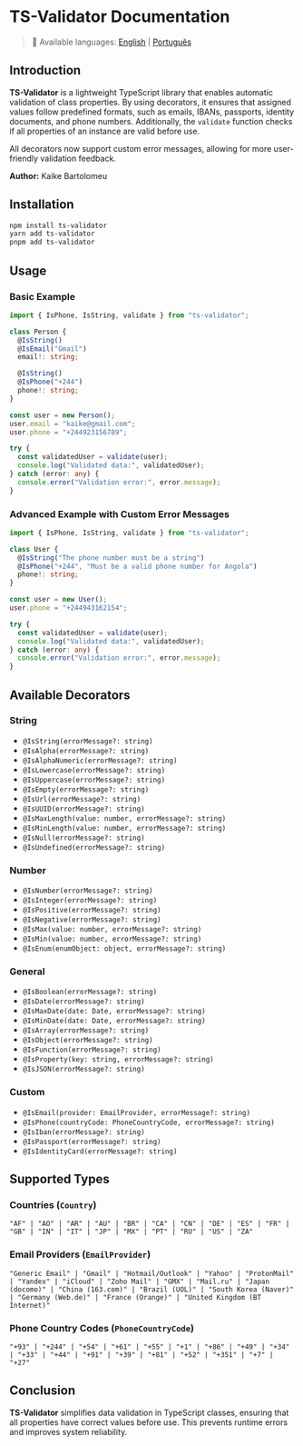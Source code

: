 # TS-Validator Documentation

> 📖 Available languages: [English](README.md) | [Português](README.pt.md)

## Introduction

**TS-Validator** is a lightweight TypeScript library that enables automatic validation of class properties. By using decorators, it ensures that assigned values follow predefined formats, such as emails, IBANs, passports, identity documents, and phone numbers. Additionally, the `validate` function checks if all properties of an instance are valid before use.

All decorators now support custom error messages, allowing for more user-friendly validation feedback.

**Author:** Kaike Bartolomeu

## Installation

```sh
npm install ts-validator
yarn add ts-validator
pnpm add ts-validator
```

## Usage

### Basic Example

```typescript
import { IsPhone, IsString, validate } from "ts-validator";

class Person {
  @IsString()
  @IsEmail("Gmail")
  email!: string;

  @IsString()
  @IsPhone("+244")
  phone!: string;
}

const user = new Person();
user.email = "kaike@gmail.com";
user.phone = "+244923156789";

try {
  const validatedUser = validate(user);
  console.log("Validated data:", validatedUser);
} catch (error: any) {
  console.error("Validation error:", error.message);
}
```

### Advanced Example with Custom Error Messages

```typescript
import { IsPhone, IsString, validate } from "ts-validator";

class User {
  @IsString("The phone number must be a string")
  @IsPhone("+244", "Must be a valid phone number for Angola")
  phone!: string;
}

const user = new User();
user.phone = "+244943162154";

try {
  const validatedUser = validate(user);
  console.log("Validated data:", validatedUser);
} catch (error: any) {
  console.error("Validation error:", error.message);
}
```

## Available Decorators

### String

- `@IsString(errorMessage?: string)`
- `@IsAlpha(errorMessage?: string)`
- `@IsAlphaNumeric(errorMessage?: string)`
- `@IsLowercase(errorMessage?: string)`
- `@IsUppercase(errorMessage?: string)`
- `@IsEmpty(errorMessage?: string)`
- `@IsUrl(errorMessage?: string)`
- `@IsUUID(errorMessage?: string)`
- `@IsMaxLength(value: number, errorMessage?: string)`
- `@IsMinLength(value: number, errorMessage?: string)`
- `@IsNull(errorMessage?: string)`
- `@IsUndefined(errorMessage?: string)`

### Number

- `@IsNumber(errorMessage?: string)`
- `@IsInteger(errorMessage?: string)`
- `@IsPositive(errorMessage?: string)`
- `@IsNegative(errorMessage?: string)`
- `@IsMax(value: number, errorMessage?: string)`
- `@IsMin(value: number, errorMessage?: string)`
- `@IsEnum(enumObject: object, errorMessage?: string)`

### General

- `@IsBoolean(errorMessage?: string)`
- `@IsDate(errorMessage?: string)`
- `@IsMaxDate(date: Date, errorMessage?: string)`
- `@IsMinDate(date: Date, errorMessage?: string)`
- `@IsArray(errorMessage?: string)`
- `@IsObject(errorMessage?: string)`
- `@IsFunction(errorMessage?: string)`
- `@IsProperty(key: string, errorMessage?: string)`
- `@IsJSON(errorMessage?: string)`

### Custom

- `@IsEmail(provider: EmailProvider, errorMessage?: string)`
- `@IsPhone(countryCode: PhoneCountryCode, errorMessage?: string)`
- `@IsIban(errorMessage?: string)`
- `@IsPassport(errorMessage?: string)`
- `@IsIdentityCard(errorMessage?: string)`

## Supported Types

### Countries (`Country`)

`"AF" | "AO" | "AR" | "AU" | "BR" | "CA" | "CN" | "DE" | "ES" | "FR" | "GB" | "IN" | "IT" | "JP" | "MX" | "PT" | "RU" | "US" | "ZA"`

### Email Providers (`EmailProvider`)

`"Generic Email" | "Gmail" | "Hotmail/Outlook" | "Yahoo" | "ProtonMail" | "Yandex" | "iCloud" | "Zoho Mail" | "GMX" | "Mail.ru" | "Japan (docomo)" | "China (163.com)" | "Brazil (UOL)" | "South Korea (Naver)" | "Germany (Web.de)" | "France (Orange)" | "United Kingdom (BT Internet)"`

### Phone Country Codes (`PhoneCountryCode`)

`"+93" | "+244" | "+54" | "+61" | "+55" | "+1" | "+86" | "+49" | "+34" | "+33" | "+44" | "+91" | "+39" | "+81" | "+52" | "+351" | "+7" | "+27"`

## Conclusion

**TS-Validator** simplifies data validation in TypeScript classes, ensuring that all properties have correct values before use. This prevents runtime errors and improves system reliability.
